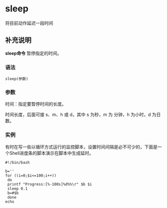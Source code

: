 sleep
===

将目前动作延迟一段时间

## 补充说明

**sleep命令** 暂停指定的时间。

### 语法

```shell
sleep(参数)
```

### 参数

时间：指定要暂停时间的长度。

时间长度，后面可接 s、m、h 或 d，其中 s 为秒，m 为 分钟，h 为小时，d 为日数。

### 实例

有时在写一些以循环方式运行的监控脚本，设置时间间隔是必不可少的，下面是一个Shell进度条的脚本演示在脚本中生成延时。

```shell
#!/bin/bash

b=''
for ((i=0;$i<=100;i++))
 do
 printf "Progress:[%-100s]%d%%\r" $b $i
 sleep 0.1
 b=#$b
 done
echo
```


<!-- Linux命令行搜索引擎：https://jaywcjlove.github.io/linux-command/ -->